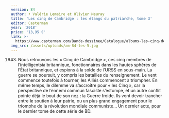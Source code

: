 ```yaml
---
version: 84
author: • Valérie Lemaire et Olivier Neuray
title: 'Les cinq de Cambridge : les étangs du patriarche, tome 3'
editor: Casterman
year: '2018'
price: '13,95 €'
link: >-
  https://www.casterman.com/Bande-dessinee/Catalogue/albums-les-cinq-de-cambridge/les-cinq-de-cambridge-3-les-etangs-du-patriarche
img_src: /assets/uploads/am-84-les-5.jpg
---
```

1943. Nous retrouvons les « Cinq de Cambridge », ces cinq
 membres de l’intelligentsia britannique, fonctionnaires dans les
 hautes sphères de l’État britannique, et espions à la solde de l’URSS en sous-main. La guerre se poursuit, y compris les batailles du renseignement.
 Le vent commence toutefois à tourner, les Alliés commencent à triompher.
 En même temps, le dilemme va s’accroître pour « les Cinq », car la perspective de
 l’ennemi commun fasciste s’estompe, et un autre conflit pointe déjà le bout de son
 nez : la Guerre froide. Ils vont devoir trancher entre le soutien à leur patrie, ou un
 plus grand engagement pour le triomphe de la révolution mondiale communiste…
 Un dernier acte, pour le dernier tome de cette série de BD.
